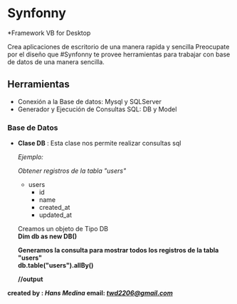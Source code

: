 # Synfonny
*Framework  VB for Desktop

Crea aplicaciones de escritorio de una manera rapida y sencilla
Preocupate por el diseño que #Synfonny te provee herramientas para 
trabajar con base de datos de una manera sencilla.


## Herramientas
  
  * Conexión a la Base de datos: Mysql y SQLServer
  * Generador y Ejecución de Consultas SQL: DB y Model
  
  
### Base de Datos
  
  - **Clase DB** : Esta clase nos permite realizar consultas sql
    
    *Ejemplo:*
    
    *Obtener registros de la tabla "users"*
    
    * users 
       * id
       * name
       * created_at
       * updated_at
    
    Creamos un objeto de Tipo DB <br/>
    <b>Dim db as new DB()<b>
  
    Generamos la consulta para mostrar todos los registros de la tabla "users" <br/>
    **db.table("users").allBy()**
    
    //output
  

created by : ***Hans Medina***
email: ***twd2206@gmail.com***
